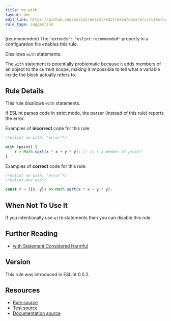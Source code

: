 ```yaml
---
title: no-with
layout: doc
edit_link: https://github.com/eslint/eslint/edit/main/docs/src/rules/no-with.md
rule_type: suggestion
---
```




(recommended) The `"extends": "eslint:recommended"` property in a configuration file enables this rule.

Disallows `with` statements.

The `with` statement is potentially problematic because it adds members of an object to the current scope, making it impossible to tell what a variable inside the block actually refers to.

## Rule Details

This rule disallows `with` statements.

If ESLint parses code in strict mode, the parser (instead of this rule) reports the error.

Examples of **incorrect** code for this rule:

```js
/*eslint no-with: "error"*/

with (point) {
    r = Math.sqrt(x * x + y * y); // is r a member of point?
}
```

Examples of **correct** code for this rule:

```js
/*eslint no-with: "error"*/
/*eslint-env es6*/

const r = ({x, y}) => Math.sqrt(x * x + y * y);
```

## When Not To Use It

If you intentionally use `with` statements then you can disable this rule.

## Further Reading

* [with Statement Considered Harmful](https://yuiblog.com/blog/2006/04/11/with-statement-considered-harmful/)

## Version

This rule was introduced in ESLint 0.0.2.

## Resources

* [Rule source](https://github.com/eslint/eslint/tree/HEAD/lib/rules/no-with.js)
* [Test source](https://github.com/eslint/eslint/tree/HEAD/tests/lib/rules/no-with.js)
* [Documentation source](https://github.com/eslint/eslint/tree/HEAD/docs/src/rules/no-with.md)

